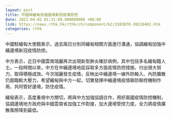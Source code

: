 ```yaml
---
layout: post
title: 中國與緬甸加強邊境新冠疫情防控
date: 2021-04-02 01:31:09.000000000 +08:00
link: https://news.rthk.hk/rthk/ch/component/k2/1583878-20210402.htm
categories: rthk
---
```


中國駐緬甸大使館表示，過去兩日分別同緬甸相關方面進行溝通，協調緬甸加強中緬邊境新冠疫情防控。

中方表示，近日中國雲南瑞麗再次出現新型肺炎確診病例，其中包括多名緬甸籍人士。一段時間以來，中方在中緬邊境地區採取多方面疫情防控措施，付出很大努力，取得積極成效。今次瑞麗發生疫情，反映出中緬邊境一線外防輸入、內防擴散仍面臨較大壓力，希望緬甸與中方一起，切實發揮中緬邊境疫情聯防聯控機制作用，共同管好邊境，防住疫情。

緬甸表示，高度重視中方關切，將與中方加強協調合作，用好兩國疫情防控機制，協調邊境地方政府與中國雲南省加強工作對接，加大邊境管控力度，全力將疫情擴散風險降到最低。
